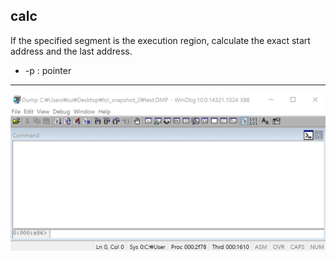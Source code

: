 calc
-------
If the specified segment is the execution region, calculate the exact start address and the last address.
* -p : pointer
---
![](./img/calc.gif)
